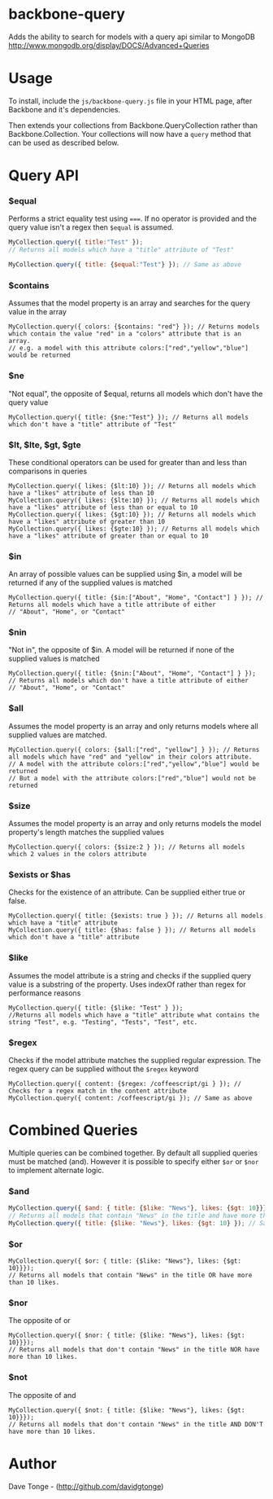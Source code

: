 backbone-query
===================

Adds the ability to search for models with a query api similar to MongoDB
http://www.mongodb.org/display/DOCS/Advanced+Queries

Usage
=====

To install, include the `js/backbone-query.js` file in your HTML page, after Backbone and it's dependencies.

Then extends your collections from Backbone.QueryCollection rather than Backbone.Collection.
Your collections will now have a `query` method that can be used as described below.

Query API
===

### $equal
Performs a strict equality test using `===`. If no operator is provided and the query value isn't a regex then `$equal` is assumed.

```javascript
MyCollection.query({ title:"Test" });
// Returns all models which have a "title" attribute of "Test"

MyCollection.query({ title: {$equal:"Test"} }); // Same as above
```

### $contains
Assumes that the model property is an array and searches for the query value in the array
```
MyCollection.query({ colors: {$contains: "red"} }); // Returns models which contain the value "red" in a "colors" attribute that is an array.
// e.g. a model with this attribute colors:["red","yellow","blue"] would be returned
```

### $ne
"Not equal", the opposite of $equal, returns all models which don't have the query value
```
MyCollection.query({ title: {$ne:"Test"} }); // Returns all models which don't have a "title" attribute of "Test"
```

### $lt, $lte, $gt, $gte
These conditional operators can be used for greater than and less than comparisons in queries
```
MyCollection.query({ likes: {$lt:10} }); // Returns all models which have a "likes" attribute of less than 10
MyCollection.query({ likes: {$lte:10} }); // Returns all models which have a "likes" attribute of less than or equal to 10
MyCollection.query({ likes: {$gt:10} }); // Returns all models which have a "likes" attribute of greater than 10
MyCollection.query({ likes: {$gte:10} }); // Returns all models which have a "likes" attribute of greater than or equal to 10
```

### $in
An array of possible values can be supplied using $in, a model will be returned if any of the supplied values is matched
```
MyCollection.query({ title: {$in:["About", "Home", "Contact"] } }); // Returns all models which have a title attribute of either
// "About", "Home", or "Contact"
```

### $nin
"Not in", the opposite of $in. A model will be returned if none of the supplied values is matched
```
MyCollection.query({ title: {$nin:["About", "Home", "Contact"] } }); // Returns all models which don't have a title attribute of either
// "About", "Home", or "Contact"
```

### $all
Assumes the model property is an array and only returns models where all supplied values are matched.
```
MyCollection.query({ colors: {$all:["red", "yellow"] } }); // Returns all models which have "red" and "yellow" in their colors attribute.
// A model with the attribute colors:["red","yellow","blue"] would be returned
// But a model with the attribute colors:["red","blue"] would not be returned
```

### $size
Assumes the model property is an array and only returns models the model property's length matches the supplied values
```
MyCollection.query({ colors: {$size:2 } }); // Returns all models which 2 values in the colors attribute
```

### $exists or $has
Checks for the existence of an attribute. Can be supplied either true or false.
```
MyCollection.query({ title: {$exists: true } }); // Returns all models which have a "title" attribute
MyCollection.query({ title: {$has: false } }); // Returns all models which don't have a "title" attribute
```

### $like
Assumes the model attribute is a string and checks if the supplied query value is a substring of the property.
Uses indexOf rather than regex for performance reasons
```
MyCollection.query({ title: {$like: "Test" } });
//Returns all models which have a "title" attribute what contains the string "Test", e.g. "Testing", "Tests", "Test", etc.
```

### $regex
Checks if the model attribute matches the supplied regular expression. The regex query can be supplied without the `$regex` keyword
```
MyCollection.query({ content: {$regex: /coffeescript/gi } }); // Checks for a regex match in the content attribute
MyCollection.query({ content: /coffeescript/gi }); // Same as above
```

Combined Queries
================

Multiple queries can be combined together. By default all supplied queries must be matched (and). However it is possible
to specify either `$or` or `$nor` to implement alternate logic.

### $and
```js
MyCollection.query({ $and: { title: {$like: "News"}, likes: {$gt: 10}}});
// Returns all models that contain "News" in the title and have more than 10 likes.
MyCollection.query({ title: {$like: "News"}, likes: {$gt: 10} }); // Same as above as $and is assumed if not supplied
```

### $or
```
MyCollection.query({ $or: { title: {$like: "News"}, likes: {$gt: 10}}});
// Returns all models that contain "News" in the title OR have more than 10 likes.
```

### $nor
The opposite of or
```
MyCollection.query({ $nor: { title: {$like: "News"}, likes: {$gt: 10}}});
// Returns all models that don't contain "News" in the title NOR have more than 10 likes.
```

### $not
The opposite of and
```
MyCollection.query({ $not: { title: {$like: "News"}, likes: {$gt: 10}}});
// Returns all models that don't contain "News" in the title AND DON'T have more than 10 likes.
```


Author
======

Dave Tonge - (http://github.com/davidgtonge)
